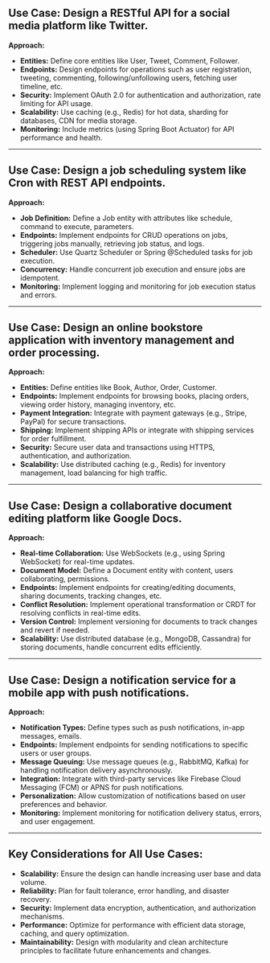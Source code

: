 
## Use Case: Design a RESTful API for a social media platform like Twitter.

**Approach:**

- **Entities:** Define core entities like User, Tweet, Comment, Follower.
- **Endpoints:** Design endpoints for operations such as user registration, tweeting, commenting, following/unfollowing users, fetching user timeline, etc.
- **Security:** Implement OAuth 2.0 for authentication and authorization, rate limiting for API usage.
- **Scalability:** Use caching (e.g., Redis) for hot data, sharding for databases, CDN for media storage.
- **Monitoring:** Include metrics (using Spring Boot Actuator) for API performance and health.

---

## Use Case: Design a job scheduling system like Cron with REST API endpoints.

**Approach:**

- **Job Definition:** Define a Job entity with attributes like schedule, command to execute, parameters.
- **Endpoints:** Implement endpoints for CRUD operations on jobs, triggering jobs manually, retrieving job status, and logs.
- **Scheduler:** Use Quartz Scheduler or Spring @Scheduled tasks for job execution.
- **Concurrency:** Handle concurrent job execution and ensure jobs are idempotent.
- **Monitoring:** Implement logging and monitoring for job execution status and errors.

---

## Use Case: Design an online bookstore application with inventory management and order processing.

**Approach:**

- **Entities:** Define entities like Book, Author, Order, Customer.
- **Endpoints:** Implement endpoints for browsing books, placing orders, viewing order history, managing inventory, etc.
- **Payment Integration:** Integrate with payment gateways (e.g., Stripe, PayPal) for secure transactions.
- **Shipping:** Implement shipping APIs or integrate with shipping services for order fulfillment.
- **Security:** Secure user data and transactions using HTTPS, authentication, and authorization.
- **Scalability:** Use distributed caching (e.g., Redis) for inventory management, load balancing for high traffic.

---

## Use Case: Design a collaborative document editing platform like Google Docs.

**Approach:**

- **Real-time Collaboration:** Use WebSockets (e.g., using Spring WebSocket) for real-time updates.
- **Document Model:** Define a Document entity with content, users collaborating, permissions.
- **Endpoints:** Implement endpoints for creating/editing documents, sharing documents, tracking changes, etc.
- **Conflict Resolution:** Implement operational transformation or CRDT for resolving conflicts in real-time edits.
- **Version Control:** Implement versioning for documents to track changes and revert if needed.
- **Scalability:** Use distributed database (e.g., MongoDB, Cassandra) for storing documents, handle concurrent edits efficiently.

---

## Use Case: Design a notification service for a mobile app with push notifications.

**Approach:**

- **Notification Types:** Define types such as push notifications, in-app messages, emails.
- **Endpoints:** Implement endpoints for sending notifications to specific users or user groups.
- **Message Queuing:** Use message queues (e.g., RabbitMQ, Kafka) for handling notification delivery asynchronously.
- **Integration:** Integrate with third-party services like Firebase Cloud Messaging (FCM) or APNS for push notifications.
- **Personalization:** Allow customization of notifications based on user preferences and behavior.
- **Monitoring:** Implement monitoring for notification delivery status, errors, and user engagement.

---

## Key Considerations for All Use Cases:

- **Scalability:** Ensure the design can handle increasing user base and data volume.
- **Reliability:** Plan for fault tolerance, error handling, and disaster recovery.
- **Security:** Implement data encryption, authentication, and authorization mechanisms.
- **Performance:** Optimize for performance with efficient data storage, caching, and query optimization.
- **Maintainability:** Design with modularity and clean architecture principles to facilitate future enhancements and changes.

